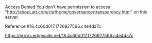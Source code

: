 Access Denied
You don't have permission to access "http://about.att.com/csr/home/governance/transparency.html" on this server.

Reference #18.4c60d017.1726927566.c4e4da7c

https://errors.edgesuite.net/18.4c60d017.1726927566.c4e4da7c